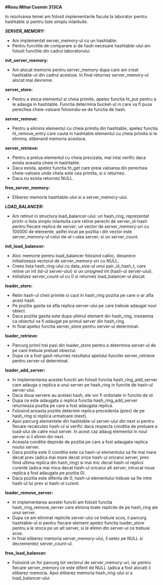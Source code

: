 <b>#Rosu Mihai Cosmin 313CA</b>

In rezolvarea temei am folosit implementarile facute la laborator pentru
hashtable si pentru liste simplu inlantuite.


<b><i>SERVER_MEMORY:</i></b>
- Am implementat server_memory-ul cu un hashtable.
- Pentru functiile de comparare si de hash necesare hashtable-ului
am folosit functiile din cadrul laboratorului.

<b>init_server_memory:</b>
- Am alocat memorie pentru server_memory dupa care am creat hashtable-ul din
cadrul acestuia. In final returnez server_memory-ul alocat mai devreme.

<b>server_store:</b>
- Pentru a stoca elementul si cheia primite, apelez functia ht_put pentru
a le adauga in hashtable. Functia determina bucket-ul in care va fi pusa
perechea cheie-valoare folosindu-se de functia de hash.

<b>server_remove:</b>
- Pentru a elimina elementul cu cheia primita din hashtable, apelez functia
ht_remove_entry care cauta in hashtable elementul cu cheia primita si le
elimina, eliberand memoria acestora.

<b>server_retrieve:</b>
- Pentru a prelua elementul cu cheia precizata, mai intai verific daca exista
aceasta cheie in hashtable.
- Daca exista, apelez functia ht_get care preia valoarea din perechea
cheie-valoare unde cheia este cea primita, si o returnez.
- Daca nu exista returnez NULL.

<b>free_server_memory:</b>
- Eliberez memoria hashtable-ului si a server_memory-ului.


<b><i>LOAD_BALANCER:</i></b>
- Am retinut in structura load_balancer-ului: un hash_ring, reprezentat
printr-o lista simplu inlantuita care retine perechi de server_id-hash pentru
fiecare replica de server; un vector de server_memory-uri cu 100000 de
elemente, astfel incat pe pozitia i din vector este server_memory-ul celui
de-al i-ulea server; si un server_count.

<b>init_load_balancer:</b>
- Aloc memorie pentru load_balancer folosind calloc, deoarece initializeaza
vectorul de server_memory-uri cu NULL.
- Creez lista hash_ring-ului cu data_size-ul unui pair_id_hash_t, care retine
un int (id-ul server-ului) si un unsigned int (hash-ul server-ului).
- Initializez server_count-ul cu 0 si returnez load_balancer-ul alocat.

<b>loader_store:</b>
- Retin hash-ul cheii primite si caut in hash_ring pozitia pe care s-ar afla
acest hash.
- Pe pozitia gasita se afla replica server-ului pe care trebuie adaugat noul
obiect.
- Daca pozitia gasita este dupa ultimul element din hash_ring, inseamna ca
obiectul va fi adaugat pe primul server din hash_ring.
- In final apelez functia server_store pentru server-ul determinat.

<b>loader_retrieve:</b>
- Parcurg primii trei pasi din loader_store pentru a determina server-ul de pe
care trebuie preluat obiectul.
- Dupa ce a fost gasit returnez rezultatul apelului functiei server_retrieve
pentru server-ul determinat.

<b>loader_add_server:</b>
- In implementarea acestei functii am folosit functia hash_ring_add_server care
adauga o replica a unui server pe hash_ring in functie de hash-ul server-ului.
- Daca doua servere au acelasi hash, ele vor fi ordonate in functie de id.
- Dupa ce este adaugata o replica functia hash_ring_add_server returneaza
pozitia pe care a fost adaugata replica.
- Folosind aceasta pozitie determin replica precedenta (prev) de pe hash_ring
si replica urmatoare (next).
- Apoi parcurg elementele din hashtable-ul server-ului din next si pentru
fiecare recalculez hash-ul si verific daca respecta conditia de preluare a
load-ului de catre noul server. In acest caz adaug elementul in noul server si
il elimin din next.
- Aceasta conditie depinde de pozitia pe care a fost adaugata replica noului
server.
- Daca pozitia este 0 conditia este ca hash-ul elementului sa fie mai mare
decat prev (adica mai mare decat orice hash-ul oricarui server, prev fiind
ultima replica din hash_ring) si mai mic decat hash-ul replicii curente (adica
mai mica decat hash-ul oricarui alt server, intrucat noua replica a fost
adaugata pe pozitia 0).
- Daca pozitia este diferita de 0, hash-ul elementului trebuie sa fie intre
hash-ul lui prev si hash-ul curent.

<b>loader_remove_server:</b>
- In implementarea acestei functii am folosit functia hash_ring_remove_server
care elimina toate replicile de pe hash_ring ale unui server.
- Dupa ce am eliminat replicile server-ului ce trebuie scos, ii parcurg
hashtable-ul si pentru fiecare element apelez functia loader_store pentru a
le stoca pe un alt server, si le elimin din server-ul ce trebuie scos.
- In final eliberez memoria server_memory-ului, il setez pe NULL si decrementez
server_count-ul.

<b>free_load_balancer:</b>
- Folosind un for parcurg tot vectorul de server_memory-uri, iar pentru fiecare
server_memory ce este diferit de NULL (adica a fost alocat) ii eliberez
memoria. Apoi eliberez memoria hash_ring-ului si a load_balancer-ului.
